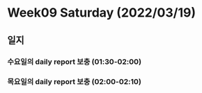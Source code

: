# Week09 Saturday (2022/03/19)

## 일지

### 수요일의 daily report 보충 (01:30-02:00)

### 목요일의 daily report 보충 (02:00-02:10)
